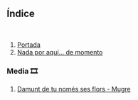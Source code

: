## Índice
<br>

1. [Portada](https://mardevour.github.io/zine/)
2. [Nada por aquí... de momento]()

### Media 🎞️

1. [Damunt de tu només ses flors - Mugre](https://mardevour.github.io/zine/html/content/1.html)